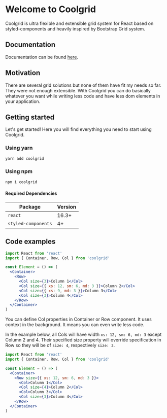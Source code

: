 # Welcome to Coolgrid

Coolgrid is ultra flexible and extensible grid system for React based on styled-components and heavily inspired by Bootstrap Grid system.

## Documentation

Documentation can be found [here](https://vitus-labs.github.io/coolgrid/).

## Motivation

There are several grid solutions but none of them have fit my needs so far. They were not enough extensible. With Coolgrid you can do basically whatever you want while writing less code and have less dom elements in your application.

## Getting started

Let's get started! Here you will find everything you need to start using Coolgrid.

### Using yarn

```powershell
yarn add coolgrid
```

### Using npm

```powershell
npm i coolgrid
```

#### Required Dependencies

| Package             | Version |
| ------------------- | ------- |
| `react`             | 16.3+   |
| `styled-components` | 4+      |

## Code examples

```jsx
import React from 'react'
import { Container, Row, Col } from 'coolgrid'

const Element = () => (
  <Container>
    <Row>
      <Col size={3}>Column 1</Col>
      <Col size={{ xs: 12, sm: 6, md: 3 }}>Column 2</Col>
      <Col size={{ xs: 9, md: 3 }}>Column 3</Col>
      <Col size={3}>Column 4</Col>
    </Row>
  </Container>
)
```

You can define Col properties in Container or Row component. It uses context in the background. It means you can even write less code.

In the example below, all Cols will have width `xs: 12, sm: 6, md: 3` except Column 2 and 4. Their specified size property will override specification in Row so they will be of `size: 4`, respectively `size: 3`.

```jsx
import React from 'react'
import { Container, Row, Col } from 'coolgrid'

const Element = () => (
  <Container>
    <Row size={{ xs: 12, sm: 6, md: 3 }}>
      <Col>Column 1</Col>
      <Col size={4}>Column 2</Col>
      <Col>Column 3</Col>
      <Col size={3}>Column 4</Col>
    </Row>
  </Container>
)
```
